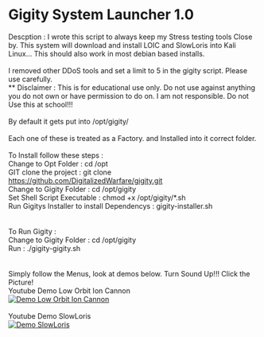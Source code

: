 # Gigity System Launcher 1.0<br />
Descption : I wrote this script to always keep my Stress testing tools Close by. 
This system will download and install LOIC and SlowLoris into Kali Linux...
This should also work in most debian based installs.<br /><br />I removed other DDoS tools and 
set a limit to 5 in the gigity script. Please use carefully.
<br />
** Disclaimer : This is for educational use only. Do not use against anything you do not own or have
permission to do on. I am not responsible. Do not Use this at school!!!<br />
<br />
By default it gets put into /opt/gigity/
<br /><br />
Each one of these is treated as a Factory. and Installed into it correct folder.
<br /><br />
To Install follow these steps : <br />
Change to Opt Folder :  cd /opt<br />
GIT clone the project : git clone https://github.com/DigitalizedWarfare/gigity.git<br />
Change to Gigity Folder : cd /opt/gigity<br />
Set Shell Script Executable : chmod +x /opt/gigity/*.sh<br />
Run Gigitys Installer to install Dependencys : gigity-installer.sh<br />
<br /><br />
To Run Gigity :<br />
Change to Gigity Folder : cd /opt/gigity<br />
Run : ./gigity-gigity.sh<br />
<br /><br />
Simply follow the Menus, look at demos below. Turn Sound Up!!! Click the Picture!
<br />
Youtube Demo Low Orbit Ion Cannon <br />
[![Demo Low Orbit Ion Cannon](http://upload.wikimedia.org/wikipedia/en/9/95/LoicNewEraCracker_-_from_Commons.png)](https://www.youtube.com/watch?v=cq4xaF8szUI)<br /><br />
Youtube Demo SlowLoris <br />
[![Demo SlowLoris](http://www.mnn.com/sites/default/files/styles/featured_blog/public/loris.jpg)](https://www.youtube.com/watch?v=vPDr6nlkbbA)


